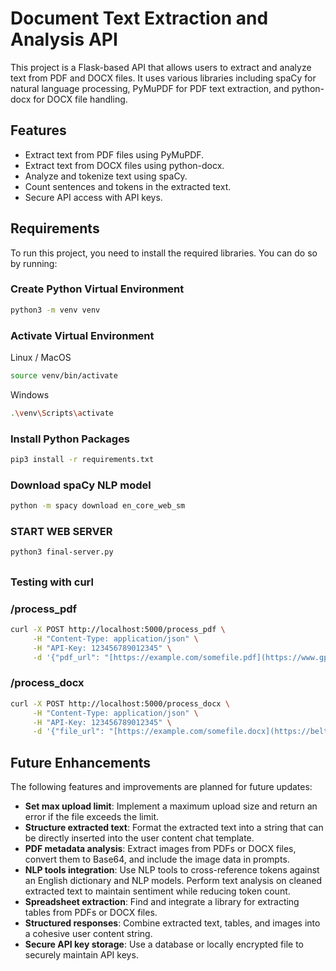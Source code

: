 # Document Text Extraction and Analysis API

This project is a Flask-based API that allows users to extract and analyze text from PDF and DOCX files. It uses various libraries including spaCy for natural language processing, PyMuPDF for PDF text extraction, and python-docx for DOCX file handling.

## Features

- Extract text from PDF files using PyMuPDF.
- Extract text from DOCX files using python-docx.
- Analyze and tokenize text using spaCy.
- Count sentences and tokens in the extracted text.
- Secure API access with API keys.

## Requirements

To run this project, you need to install the required libraries. You can do so by running:

### Create Python Virtual Environment
```bash
python3 -m venv venv
```
### Activate Virtual Environment
Linux / MacOS
```bash
source venv/bin/activate
```
Windows
```bash
.\venv\Scripts\activate
```

### Install Python Packages
```bash
pip3 install -r requirements.txt
```

### Download spaCy NLP model
```bash
python -m spacy download en_core_web_sm
```


### START WEB SERVER
```bash
python3 final-server.py
```
##

### Testing with curl

### /process_pdf 
```bash
curl -X POST http://localhost:5000/process_pdf \
     -H "Content-Type: application/json" \
     -H "API-Key: 123456789012345" \
     -d '{"pdf_url": "[https://example.com/somefile.pdf](https://www.gpo.gov/fdsys/pkg/FR-2019-01-31/pdf/2019-00489.pdf)"}'
```

### /process_docx
```bash
curl -X POST http://localhost:5000/process_docx \
     -H "Content-Type: application/json" \
     -H "API-Key: 123456789012345" \
     -d '{"file_url": "[https://example.com/somefile.docx](https://belto.site/static_resources/file-download/Essay.docx)"}'
```

## Future Enhancements

The following features and improvements are planned for future updates:

- **Set max upload limit**: Implement a maximum upload size and return an error if the file exceeds the limit.
- **Structure extracted text**: Format the extracted text into a string that can be directly inserted into the user content chat template.
- **PDF metadata analysis**: Extract images from PDFs or DOCX files, convert them to Base64, and include the image data in prompts.
- **NLP tools integration**: Use NLP tools to cross-reference tokens against an English dictionary and NLP models. Perform text analysis on cleaned extracted text to maintain sentiment while reducing token count.
- **Spreadsheet extraction**: Find and integrate a library for extracting tables from PDFs or DOCX files.
- **Structured responses**: Combine extracted text, tables, and images into a cohesive user content string.
- **Secure API key storage**: Use a database or locally encrypted file to securely maintain API keys.


